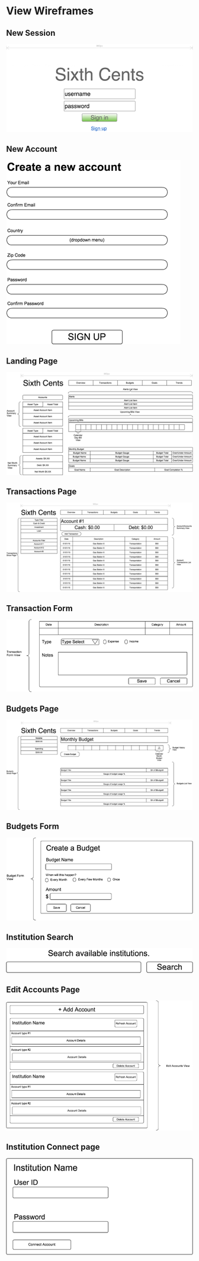# View Wireframes

## New Session
![log-in]

## New Account
![new-user]

## Landing Page
![landing]

## Transactions Page
![transactions]

## Transaction Form
![transaction-form]

## Budgets Page
![budgets-index]

## Budgets Form
![budgets-form]

## Institution Search
![institution-search]

## Edit Accounts Page
![edit-accounts]

## Institution Connect page
![institution-connect]




[log-in]: ./wireframes/login-form.png
[new-user]: ./wireframes/new-account-form.png
[landing]: ./wireframes/landing-page.png
[transactions]: ./wireframes/transactions-index.png
[transaction-form]: ./wireframes/transaction-form-view.png
[budgets-index]: ./wireframes/budgets-index-page.png
[budgets-form]: ./wireframes/budget-create-form.png
[institution-search]: ./wireframes/institution-search-form.png
[edit-accounts]: ./wireframes/edit-accounts-view.png
[institution-connect]: ./wireframes/institution-connect-form.png

